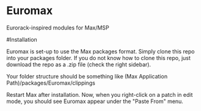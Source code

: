 Euromax
=======

Eurorack-inspired modules for Max/MSP

#Installation

Euromax is set-up to use the Max packages format. Simply clone this repo into your packages folder.
If you do not know how to clone this repo, just download the repo as a .zip file (check the right sidebar).

Your folder structure should be something like (Max Application Path)/packages/Euromax/clippings

Restart Max after installation. Now, when you right-click on a patch in edit mode, you should see
Euromax appear under the "Paste From" menu.

